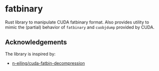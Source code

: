 # fatbinary

Rust library to manipulate CUDA fatbinary format. Also provides utility to mimic the (partial) behavior of `fatbinary` and `cuobjdump` provided by CUDA.

## Acknowledgements

The library is inspired by:

- [n-eiling/cuda-fatbin-decompression](https://github.com/n-eiling/cuda-fatbin-decompression)